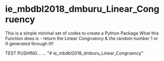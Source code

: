 # ie_mbdbl2018_dmburu_Linear_Congruency
This is a simple minimal set of codes to create a Python Package
What this Function does is - return the Linear Congruency & the random number 1 or 0 generated through it!!

TEST PUSHING...
...
"# ie_mbdbl2018_dmburu_Linear_Congruency" 
